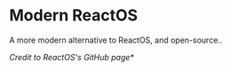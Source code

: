 # Modern ReactOS

A more modern alternative to ReactOS, and open-source..

_Credit to ReactOS's GitHub page*_
